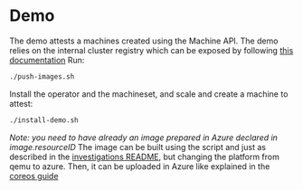 # Demo
The demo attests a machines created using the Machine API. The demo relies on the internal cluster registry which can be exposed by following [this documentation](https://docs.redhat.com/en/documentation/openshift_container_platform/4.15/html/registry/securing-exposing-registry)
Run:
```bash
./push-images.sh
```
Install the operator and the machineset, and scale and create a machine to attest:
```bash
./install-demo.sh 
```

*Note: you need to have already an image prepared in Azure declared in image.resourceID*
The image can be built using the script and just as described in the [investigations README](https://github.com/confidential-clusters/investigations?tab=readme-ov-file#example-with-local-vms-attestation-and-disk-encryption), but changing the platform from qemu to azure. 
Then, it can be uploaded in Azure like explained in the [coreos guide](https://docs.fedoraproject.org/en-US/fedora-coreos/provisioning-azure/)
